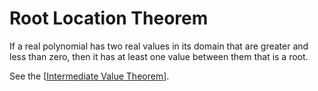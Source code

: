 # Root Location Theorem

If a real polynomial has two real values in its domain that are greater and less than zero, then it has at least one value between them that is a root.

See the [[Intermediate Value Theorem]].

[//begin]: # "Autogenerated link references for markdown compatibility"
[Intermediate Value Theorem]: intermediate-value-theorem "Intermediate Value Theorem"
[//end]: # "Autogenerated link references"

